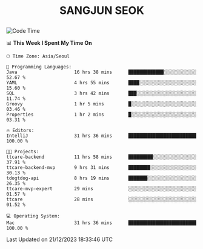<h1>
 <p align="center">
   SANGJUN SEOK
 </p>
</h1>

<!--START_SECTION:waka-->
![Code Time](http://img.shields.io/badge/Code%20Time-3%2C130%20hrs%2017%20mins-blue)

📊 **This Week I Spent My Time On** 

```text
🕑︎ Time Zone: Asia/Seoul

💬 Programming Languages: 
Java                     16 hrs 38 mins      █████████████░░░░░░░░░░░░   52.67 % 
YAML                     4 hrs 55 mins       ████░░░░░░░░░░░░░░░░░░░░░   15.60 % 
SQL                      3 hrs 42 mins       ███░░░░░░░░░░░░░░░░░░░░░░   11.74 % 
Groovy                   1 hr 5 mins         █░░░░░░░░░░░░░░░░░░░░░░░░   03.46 % 
Properties               1 hr 2 mins         █░░░░░░░░░░░░░░░░░░░░░░░░   03.31 % 

🔥 Editors: 
IntelliJ                 31 hrs 36 mins      █████████████████████████   100.00 % 

🐱‍💻 Projects: 
ttcare-backend           11 hrs 58 mins      █████████░░░░░░░░░░░░░░░░   37.91 % 
ttcare-backend-mvp       9 hrs 31 mins       ████████░░░░░░░░░░░░░░░░░   30.13 % 
tdogtdog-api             8 hrs 19 mins       ███████░░░░░░░░░░░░░░░░░░   26.35 % 
ttcare-mvp-expert        29 mins             ░░░░░░░░░░░░░░░░░░░░░░░░░   01.57 % 
ttcare                   28 mins             ░░░░░░░░░░░░░░░░░░░░░░░░░   01.52 % 

💻 Operating System: 
Mac                      31 hrs 36 mins      █████████████████████████   100.00 % 
```


 Last Updated on 21/12/2023 18:33:46 UTC
<!--END_SECTION:waka-->
